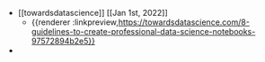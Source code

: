 - [[towardsdatascience]] [[Jan 1st, 2022]]
	- {{renderer :linkpreview,https://towardsdatascience.com/8-guidelines-to-create-professional-data-science-notebooks-97572894b2e5}}
-